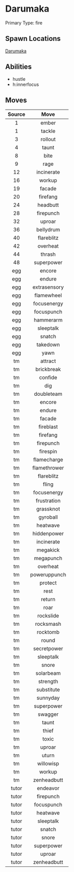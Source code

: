 # Darumaka  
Primary Type: fire  
  
## Spawn Locations  
[Darumaka](/data/spawn_presets/darumaka.md)  
  
## Abilities  
  * hustle
  * h:innerfocus
  
  
## Moves  
  
| Source | Move |  
|:---:|:---:|  
| 1 | ember |  
| 1 | tackle |  
| 3 | rollout |  
| 4 | taunt |  
| 8 | bite |  
| 9 | rage |  
| 12 | incinerate |  
| 16 | workup |  
| 19 | facade |  
| 20 | firefang |  
| 24 | headbutt |  
| 28 | firepunch |  
| 32 | uproar |  
| 36 | bellydrum |  
| 40 | flareblitz |  
| 42 | overheat |  
| 44 | thrash |  
| 48 | superpower |  
| egg | encore |  
| egg | endure |  
| egg | extrasensory |  
| egg | flamewheel |  
| egg | focusenergy |  
| egg | focuspunch |  
| egg | hammerarm |  
| egg | sleeptalk |  
| egg | snatch |  
| egg | takedown |  
| egg | yawn |  
| tm | attract |  
| tm | brickbreak |  
| tm | confide |  
| tm | dig |  
| tm | doubleteam |  
| tm | encore |  
| tm | endure |  
| tm | facade |  
| tm | fireblast |  
| tm | firefang |  
| tm | firepunch |  
| tm | firespin |  
| tm | flamecharge |  
| tm | flamethrower |  
| tm | flareblitz |  
| tm | fling |  
| tm | focusenergy |  
| tm | frustration |  
| tm | grassknot |  
| tm | gyroball |  
| tm | heatwave |  
| tm | hiddenpower |  
| tm | incinerate |  
| tm | megakick |  
| tm | megapunch |  
| tm | overheat |  
| tm | poweruppunch |  
| tm | protect |  
| tm | rest |  
| tm | return |  
| tm | roar |  
| tm | rockslide |  
| tm | rocksmash |  
| tm | rocktomb |  
| tm | round |  
| tm | secretpower |  
| tm | sleeptalk |  
| tm | snore |  
| tm | solarbeam |  
| tm | strength |  
| tm | substitute |  
| tm | sunnyday |  
| tm | superpower |  
| tm | swagger |  
| tm | taunt |  
| tm | thief |  
| tm | toxic |  
| tm | uproar |  
| tm | uturn |  
| tm | willowisp |  
| tm | workup |  
| tm | zenheadbutt |  
| tutor | endeavor |  
| tutor | firepunch |  
| tutor | focuspunch |  
| tutor | heatwave |  
| tutor | sleeptalk |  
| tutor | snatch |  
| tutor | snore |  
| tutor | superpower |  
| tutor | uproar |  
| tutor | zenheadbutt |  
  
